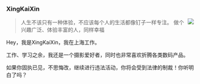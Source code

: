 ### XingKaiXin

<img align="right" src="https://github-readme-stats-qomzrcy1g-xingkaixin.vercel.app/api?username=xingkaixin&show_icons=true&theme=dracula" />

> 人生不该只有一种体验，不应该每个人的生活都像钉子一样专注。
> 做个兴趣广泛、体验丰富的人，同样幸福

Hey，我是XingKaiXin，我在上海工作。

工作、学习之余，我还是一个摄影爱好者，同时也非常喜欢折腾各类数码产品。

如果你固执已见，不思悔改，继续进行违法活动，你将会受到法律的制裁！你听明白了吗？
